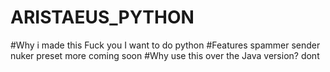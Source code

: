 # ARISTAEUS_PYTHON
#Why i made this
Fuck you
I want to do python
#Features
spammer sender nuker preset
more coming soon
#Why use this over the Java version?
dont
